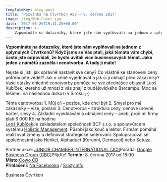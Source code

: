 ```yaml
---
templateKey: blog-post
title: 'Pozvánka na Čtvrtkon #58 – 8. června 2017'
image: /img/Web-Cover.jpg
date: '2017-05-26T19:11:25+00:00'
description: >-
    Vzpomínáte na dotazníky, které jste nám vyplňovali na jednom z uplynulých Čtvrtkonů? Když jsme se Vás ptali, jaká témata vám chybí, často jste odpovídali, že byste uvítali více businessových...
---
```

**Vzpomínáte na dotazníky, které jste nám vyplňovali na jednom z uplynulých Čtvrtkonů? Když jsme se Vás ptali, jaká témata vám chybí, často jste odpovídali, že byste uvítali více businessových témat. Jako jeden z námětů zazněla i cenotvorba. A tady ji máte!**

Nejste si jistí, jak správně nastavit své ceny? Co vlastně ke stanovení ceny potřebujete vědět? Jak o ceně vyjednávat a jak si ji obhájit před zákazníky? Vaše otázky ohledně cenotvorby pomůže ve své přednášce objasnit Leoš Kubíček, kterého už mnozí z vás znají z budějovického Barcampu. Moc se těšíme i na následnou diskuzi v Široku ;-)

Téma cenotvorba: 1. Můj cíl – pozice, kde chci být 2. Smysl pro mé zákazníky – vize, poslání 3. Cenotvorba – struktura ceny, cenové úrovně, barter, slevy 4. Základní vyjednávání a obhájení ceny – aneb, proč mi firmy platí 6 000 Kč na hodinu  
[Leoš Kubíček](http://www.holistic-management.cz/team/leos-kubicek.htm)Je zakladatelem společnosti BCF s.r.o. a spolutvůrcem systému [Holistic Management](http://www.holistic-management.cz/). Působí jako kouč a lektor. Firmám pomáhá realizovat změny a definovat strategické směřování. Spolupracoval se společnostmi jako Henkel, Alphaduct (Korunní, Dermacol) nebo Setuza.

Partner akce: [JUNIOR CHAMBER INTERNATIONAL (JCI)](http://www.jcicr.cz/)Pořádá: [Google Business Group (GBG)](http://www.gug.cz/cs/gbg)Přijďte! **Termín:** 8. června 2017 od 18:00  
**Místo:**[Cowo ČB](http://www.coworkingcb.cz/)  
**Přihlášení:** [Na Facebooku](https://www.facebook.com/events/217540835425517) / [Srazy.info](http://srazy.info/ctvrtkon/7381)

[](http://ctvrtkon.cz/wp-content/uploads/Web-Cover.jpg)Business Čtvrtkon
